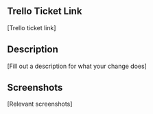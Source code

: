 ## Trello Ticket Link

[Trello ticket link]

## Description

[Fill out a description for what your change does]

## Screenshots

[Relevant screenshots]
